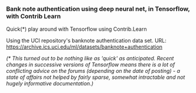 ### Bank note authentication using deep neural net, in Tensorflow, with Contrib Learn

Quick(\*) play around with Tensorflow using Contrib.Learn

Using the UCI repository's banknote authentication data set.
URL: https://archive.ics.uci.edu/ml/datasets/banknote+authentication

*(\* This turned out to be nothing like as 'quick' as anticipated. Recent changes in successive versions of Tensorflow means there is a lot of conflicting advice on the forums (depending on the date of posting) - a state of affairs not helped by fairly sparse, somewhat intractable and not hugely informative documentation.)*
